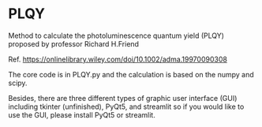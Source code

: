 # PLQY
Method to calculate the photoluminescence quantum yield (PLQY) proposed by professor Richard H.Friend


Ref. https://onlinelibrary.wiley.com/doi/10.1002/adma.19970090308 

The core code is in PLQY.py and the calculation is based on the numpy and scipy.

Besides, there are three different types of graphic user interface (GUI) including tkinter (unfinished), PyQt5, and streamlit 
so if you would like to use the GUI, please install PyQt5 or streamlit. 



